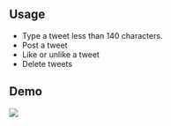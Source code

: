 ## Usage
 - Type a tweet less than 140 characters.
 - Post a tweet
 - Like or unlike a tweet
 - Delete tweets

 ## Demo
 ![](https://pasteboard.co/HvjF9LW.gif)